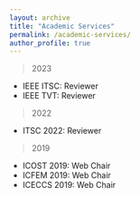 ```yaml
---
layout: archive
title: "Academic Services"
permalink: /academic-services/
author_profile: true
---
```


>2023
- IEEE ITSC: Reviewer
- IEEE TVT: Reviewer

>2022
- ITSC 2022: Reviewer

>2019 
- ICOST 2019: Web Chair
- ICFEM 2019: Web Chair
- ICECCS 2019: Web Chair
